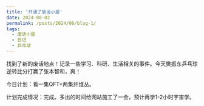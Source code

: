 ```yaml
---
title: '开通了废话小屋'
date: 2024-08-02
permalink: /posts/2024/08/blog-1/
tags:
  - 废话小屋
  - 日记
  - 乒乓球
---
```


找到了新的废话地点！记录一些学习、科研、生活相关的事件。今天樊振东乒乓球逆转比分打赢了张本智和，爽！

今日计划：看一集QFT+两集纤维丛。

计划完成情况：完成。多出的时间给网站施工了一会，预计再学1-2小时宇宙学。

